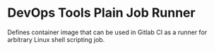 # DevOps Tools Plain Job Runner

Defines container image that can be used in Gitlab CI as a runner for arbitrary Linux shell scripting job.
